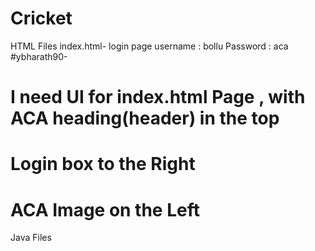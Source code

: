 # Cricket
HTML Files
index.html- login page  username : bollu Password : aca
#ybharath90- 
# I need UI for index.html Page , with ACA heading(header) in the top
# Login box to the Right
# ACA Image on the Left
Java Files
